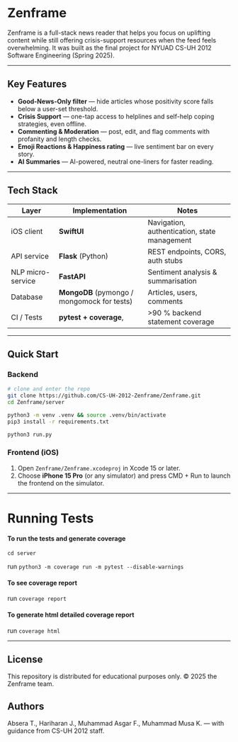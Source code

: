 # Zenframe

Zenframe is a full-stack news reader that helps you focus on uplifting content while still offering crisis-support resources when the feed feels overwhelming. It was built as the final project for NYUAD CS-UH 2012 Software Engineering (Spring 2025).&#x20;

---

## Key Features

* **Good-News-Only filter** — hide articles whose positivity score falls below a user-set threshold.
* **Crisis Support** — one-tap access to helplines and self-help coping strategies, even offline.
* **Commenting & Moderation** — post, edit, and flag comments with profanity and length checks.
* **Emoji Reactions & Happiness rating** — live sentiment bar on every story.
* **AI Summaries** — AI-powered, neutral one-liners for faster reading.&#x20;

---

## Tech Stack

| Layer             | Implementation                               | Notes                                        |
| ----------------- | -------------------------------------------- | -------------------------------------------- |
| iOS client        | **SwiftUI**                                  | Navigation, authentication, state management |
| API service       | **Flask** (Python)                           | REST endpoints, CORS, auth stubs             |
| NLP micro-service | **FastAPI**                                  | Sentiment analysis & summarisation           |
| Database          | **MongoDB** (pymongo / mongomock for tests)  | Articles, users, comments                    |
| CI / Tests        | **pytest + coverage**,                       | >90 % backend statement coverage             |

---

## Quick Start

### Backend

```bash
# clone and enter the repo
git clone https://github.com/CS-UH-2012-Zenframe/Zenframe.git
cd Zenframe/server

python3 -m venv .venv && source .venv/bin/activate
pip3 install -r requirements.txt

python3 run.py
```
### Frontend (iOS)

1. Open `Zenframe/Zenframe.xcodeproj` in Xcode 15 or later.
2. Choose **iPhone 15 Pro** (or any simulator) and press CMD + Run to launch the frontend on the simulator.

---

# Running Tests

#### To run the tests and generate coverage

`cd server`

run `python3 -m coverage run -m pytest --disable-warnings`

#### To see coverage report
run `coverage report`

#### To generate html detailed coverage report
run `coverage html`

---

## License

This repository is distributed for educational purposes only. © 2025 the Zenframe team.

## Authors

Absera T., Hariharan J., Muhammad Asgar F., Muhammad Musa K. — with guidance from CS-UH 2012 staff.&#x20;
